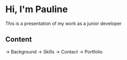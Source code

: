 # Hi, I'm Pauline

This is a presentation of my work as a junior developer

## Content

-> Background
-> Skills
-> Contact
-> Portfolio
